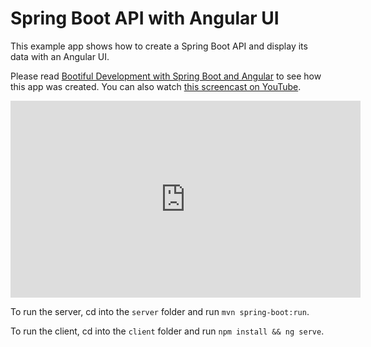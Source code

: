 # Spring Boot API with Angular UI
 
This example app shows how to create a Spring Boot API and display its data with an Angular UI.

Please read [Bootiful Development with Spring Boot and Angular](http://developer.okta.com/blog/2017/04/26/bootiful-development-with-spring-boot-and-angular) to see how this app was created. You can also watch [this screencast on YouTube](https://www.youtube.com/watch?v=bUq83Rz4BHA).

<iframe width="560" height="315" src="https://www.youtube.com/embed/bUq83Rz4BHA" frameborder="0" allowfullscreen></iframe>

To run the server, cd into the `server` folder and run `mvn spring-boot:run`.

To run the client, cd into the `client` folder and run `npm install && ng serve`.
